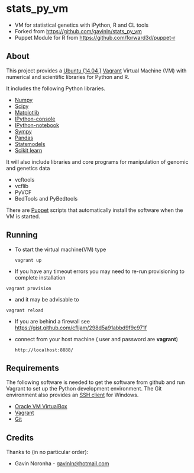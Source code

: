 stats_py_vm
===========

* VM for statistical genetics with iPython, R and CL tools
* Forked from https://github.com/gavinln/stats_py_vm
* Puppet Module for R from https://github.com/forward3d/puppet-r





About
-----

This project provides a [Ubuntu (14.04 )][2] [Vagrant][3] Virtual Machine (VM) with numerical and
scientific libraries for Python and R.

It includes the following Python libraries.

* [Numpy][4]
* [Scipy][5]
* [Matplotlib][6]
* [IPython-console][7]
* [IPython-notebook][8]
* [Sympy][9]
* [Pandas][10]
* [Statsmodels][11]
* [Scikit learn][12]

It will also include libraries and core programs for manipulation of genomic and genetics data

- vcftools
- vcflib
- PyVCF
- BedTools and PyBedtools


There are [Puppet][13] scripts that automatically install the software when the VM is started.

[2]: http://releases.ubuntu.com/trusty/
[3]: http://www.vagrantup.com/
[4]: http://www.numpy.org/
[5]: http://www.scipy.org/
[6]: http://matplotlib.org/
[7]: http://ipython.org/
[8]: http://ipython.org/ipython-doc/dev/interactive/htmlnotebook.html
[9]: http://sympy.org/en/index.html
[10]: http://pandas.pydata.org/
[11]: http://statsmodels.sourceforge.net/
[12]: http://scikit-learn.org/stable/
[13]: http://puppetlabs.com/

Running
-------

- To start the virtual machine(VM) type

    ```
    vagrant up
    ```
- If you have any timeout errors you may need to re-run provisioning to complete installation
```
vagrant provision
```
- and it may be advisable to 

```
vagrant reload
```
-  If you are behind a firewall see https://gist.github.com/cfljam/298d5a91abbd9f9c971f


- connect from your host machine ( user and password are  **vagrant**)

    ```
    http://localhost:8888/

    ```

Requirements
------------

The following software is needed to get the software from github and run
Vagrant to set up the Python development environment. The Git environment
also provides an [SSH  client][14] for Windows.

* [Oracle VM VirtualBox][15]
* [Vagrant][16]
* [Git][17]

[14]: http://en.wikipedia.org/wiki/Secure_Shell
[15]: https://www.virtualbox.org/
[16]: http://vagrantup.com/
[17]: http://git-scm.com/

Credits
-------

Thanks to (in no particular order):

* Gavin Noronha - gavinln@hotmail.com
